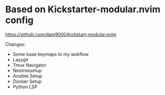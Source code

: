 # Based on Kickstarter-modular.nvim config

https://github.com/dam9000/kickstart-modular.nvim


Changes:
   - Some base keymaps to my wokflow
   - Lazygit
   - Tmux Navigator
   - Neotreesetup
   - Ansible Setup 
   - Docker Setup
   - Python LSP




